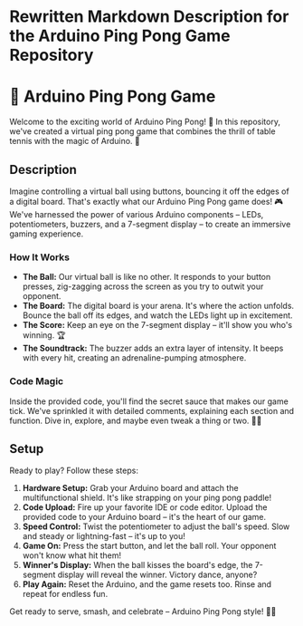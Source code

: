 
# Rewritten Markdown Description for the Arduino Ping Pong Game Repository

# 🎯 Arduino Ping Pong Game

Welcome to the exciting world of Arduino Ping Pong! 🏓 In this repository, we've created a virtual ping pong game that combines the thrill of table tennis with the magic of Arduino. 🤖

## Description

Imagine controlling a virtual ball using buttons, bouncing it off the edges of a digital board. That's exactly what our Arduino Ping Pong game does! 🎮 We've harnessed the power of various Arduino components – LEDs, potentiometers, buzzers, and a 7-segment display – to create an immersive gaming experience.

### How It Works

- **The Ball:** Our virtual ball is like no other. It responds to your button presses, zig-zagging across the screen as you try to outwit your opponent.
- **The Board:** The digital board is your arena. It's where the action unfolds. Bounce the ball off its edges, and watch the LEDs light up in excitement.
- **The Score:** Keep an eye on the 7-segment display – it'll show you who's winning. 🏆
- **The Soundtrack:** The buzzer adds an extra layer of intensity. It beeps with every hit, creating an adrenaline-pumping atmosphere.

### Code Magic

Inside the provided code, you'll find the secret sauce that makes our game tick. We've sprinkled it with detailed comments, explaining each section and function. Dive in, explore, and maybe even tweak a thing or two. 🧙‍♂️

## Setup

Ready to play? Follow these steps:

1. **Hardware Setup:** Grab your Arduino board and attach the multifunctional shield. It's like strapping on your ping pong paddle!
2. **Code Upload:** Fire up your favorite IDE or code editor. Upload the provided code to your Arduino board – it's the heart of our game.
3. **Speed Control:** Twist the potentiometer to adjust the ball's speed. Slow and steady or lightning-fast – it's up to you!
4. **Game On:** Press the start button, and let the ball roll. Your opponent won't know what hit them!
5. **Winner's Display:** When the ball kisses the board's edge, the 7-segment display will reveal the winner. Victory dance, anyone?
6. **Play Again:** Reset the Arduino, and the game resets too. Rinse and repeat for endless fun.

Get ready to serve, smash, and celebrate – Arduino Ping Pong style! 🎉🏓

